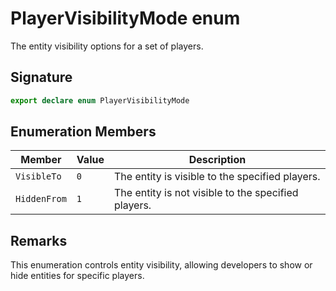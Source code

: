 # PlayerVisibilityMode enum

The entity visibility options for a set of players.

## Signature

```typescript
export declare enum PlayerVisibilityMode
```

## Enumeration Members

| Member | Value | Description |
|--------|-------|-------------|
| `VisibleTo` | `0` | The entity is visible to the specified players. |
| `HiddenFrom` | `1` | The entity is not visible to the specified players. |

## Remarks

This enumeration controls entity visibility, allowing developers to show or hide entities for specific players.